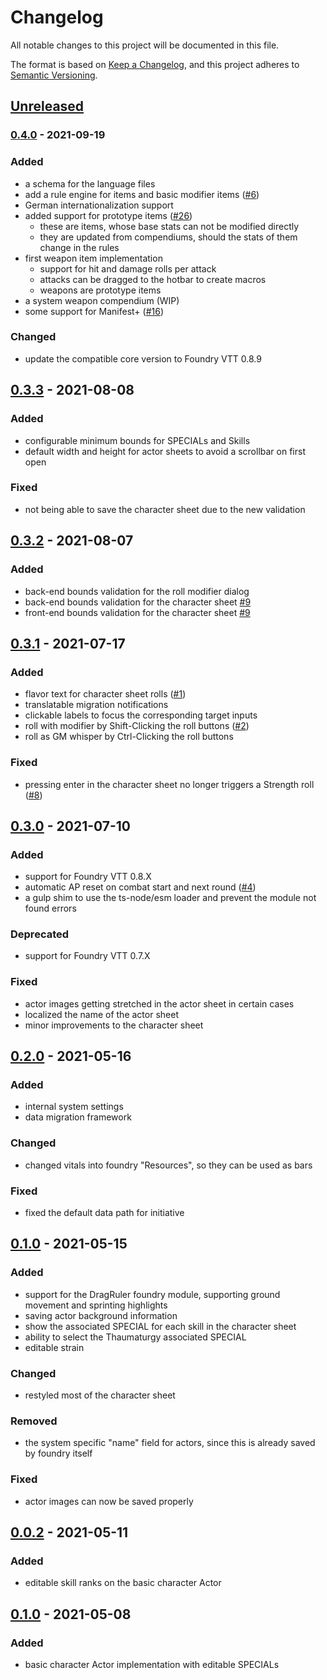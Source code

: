 # Changelog

All notable changes to this project will be documented in this file.

The format is based on [Keep a Changelog](https://keepachangelog.com),
and this project adheres to [Semantic Versioning](https://semver.org/spec/v2.0.0.html).

## [Unreleased]

### [0.4.0] - 2021-09-19

### Added

- a schema for the language files
- add a rule engine for items and basic modifier items ([#6](https://github.com/Wasteland-Ventures-Group/WV-VTT-module/issues/6))
- German internationalization support
- added support for prototype items ([#26](https://github.com/Wasteland-Ventures-Group/WV-VTT-module/issues/26))
  - these are items, whose base stats can not be modified directly
  - they are updated from compendiums, should the stats of them change in the
    rules
- first weapon item implementation
  - support for hit and damage rolls per attack
  - attacks can be dragged to the hotbar to create macros
  - weapons are prototype items
- a system weapon compendium (WIP)
- some support for Manifest+ ([#16](https://github.com/Wasteland-Ventures-Group/WV-VTT-module/issues/16))

### Changed

- update the compatible core version to Foundry VTT 0.8.9

## [0.3.3] - 2021-08-08

### Added

- configurable minimum bounds for SPECIALs and Skills
- default width and height for actor sheets to avoid a scrollbar on first open

### Fixed

- not being able to save the character sheet due to the new validation

## [0.3.2] - 2021-08-07

### Added

- back-end bounds validation for the roll modifier dialog
- back-end bounds validation for the character sheet [#9]
- front-end bounds validation for the character sheet [#9]

[#9]: https://github.com/Wasteland-Ventures-Group/WV-VTT-module/issues/9

## [0.3.1] - 2021-07-17

### Added

- flavor text for character sheet rolls ([#1](https://github.com/Wasteland-Ventures-Group/WV-VTT-module/issues/1))
- translatable migration notifications
- clickable labels to focus the corresponding target inputs
- roll with modifier by Shift-Clicking the roll buttons  ([#2](https://github.com/Wasteland-Ventures-Group/WV-VTT-module/issues/2))
- roll as GM whisper by Ctrl-Clicking the roll buttons

### Fixed

- pressing enter in the character sheet no longer triggers a Strength roll
  ([#8](https://github.com/Wasteland-Ventures-Group/WV-VTT-module/issues/8))

## [0.3.0] - 2021-07-10

### Added

- support for Foundry VTT 0.8.X
- automatic AP reset on combat start and next round ([#4](https://github.com/Wasteland-Ventures-Group/WV-VTT-module/issues/4))
- a gulp shim to use the ts-node/esm loader and prevent the module not found
  errors

### Deprecated

- support for Foundry VTT 0.7.X

### Fixed

- actor images getting stretched in the actor sheet in certain cases
- localized the name of the actor sheet
- minor improvements to the character sheet

## [0.2.0] - 2021-05-16

### Added

- internal system settings
- data migration framework

### Changed

- changed vitals into foundry "Resources", so they can be used as bars

### Fixed

- fixed the default data path for initiative

## [0.1.0] - 2021-05-15

### Added

- support for the DragRuler foundry module, supporting ground movement and
  sprinting highlights
- saving actor background information
- show the associated SPECIAL for each skill in the character sheet
- ability to select the Thaumaturgy associated SPECIAL
- editable strain

### Changed

- restyled most of the character sheet

### Removed

- the system specific "name" field for actors, since this is already saved by
  foundry itself

### Fixed

- actor images can now be saved properly

## [0.0.2] - 2021-05-11

### Added

- editable skill ranks on the basic character Actor

## [0.1.0] - 2021-05-08

### Added

- basic character Actor implementation with editable SPECIALs

[Unreleased]: https://github.com/Wasteland-Ventures-Group/WV-VTT-module/compare/v0.4.0...HEAD
[0.4.0]:      https://github.com/Wasteland-Ventures-Group/WV-VTT-module/compare/v0.3.3...v0.4.0
[0.3.3]:      https://github.com/Wasteland-Ventures-Group/WV-VTT-module/compare/v0.3.2...v0.3.3
[0.3.2]:      https://github.com/Wasteland-Ventures-Group/WV-VTT-module/compare/v0.3.1...v0.3.2
[0.3.1]:      https://github.com/Wasteland-Ventures-Group/WV-VTT-module/compare/v0.3.0...v0.3.1
[0.3.0]:      https://github.com/Wasteland-Ventures-Group/WV-VTT-module/compare/v0.2.0...v0.3.0
[0.2.0]:      https://github.com/Wasteland-Ventures-Group/WV-VTT-module/compare/v0.1.0...v0.2.0
[0.1.0]:      https://github.com/Wasteland-Ventures-Group/WV-VTT-module/compare/v0.0.2...v0.1.0
[0.0.2]:      https://github.com/Wasteland-Ventures-Group/WV-VTT-module/compare/v0.0.1...v0.0.2
[0.0.1]:      https://github.com/Wasteland-Ventures-Group/WV-VTT-module/releases/tag/v0.0.1
